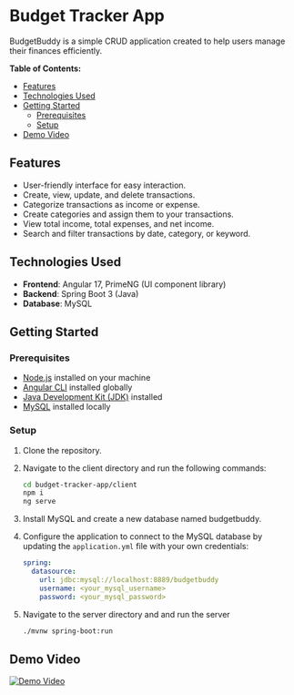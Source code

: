 # Budget Tracker App


BudgetBuddy is a simple CRUD application created to help users manage their finances efficiently.


**Table of Contents:**

- [Features](#features)
- [Technologies Used](#technologies-used)
- [Getting Started](#getting-started)
  - [Prerequisites](#prerequisites)
  - [Setup](#setup)
- [Demo Video](#demo-video)

## Features

- User-friendly interface for easy interaction.
- Create, view, update, and delete transactions.
- Categorize transactions as income or expense.
- Create categories and assign them to your transactions.
- View total income, total expenses, and net income.
- Search and filter transactions by date, category, or keyword.

## Technologies Used

- **Frontend**: Angular 17, PrimeNG (UI component library)
- **Backend**: Spring Boot 3 (Java)
- **Database**: MySQL

## Getting Started

### Prerequisites

- [Node.js](https://nodejs.org/) installed on your machine
- [Angular CLI](https://angular.io/cli) installed globally
- [Java Development Kit (JDK)](https://www.oracle.com/java/technologies/javase-jdk11-downloads.html) installed
- [MySQL](https://www.mysql.com/) installed locally

### Setup

1. Clone the repository.
2. Navigate to the client directory and run the following commands:

   ```bash
   cd budget-tracker-app/client
   npm i
   ng serve

3. Install MySQL and create a new database named budgetbuddy.
4. Configure the application to connect to the MySQL database by updating the `application.yml` file with your own credentials:

   ```yaml
   spring:
     datasource:
       url: jdbc:mysql://localhost:8889/budgetbuddy
       username: <your_mysql_username>
       password: <your_mysql_password>

5. Navigate to the server directory and and run the server

   ```bash
   ./mvnw spring-boot:run

## Demo Video

[![Demo Video](https://i.vimeocdn.com/video/916001795.jpg)](https://vimeo.com/916001795)

